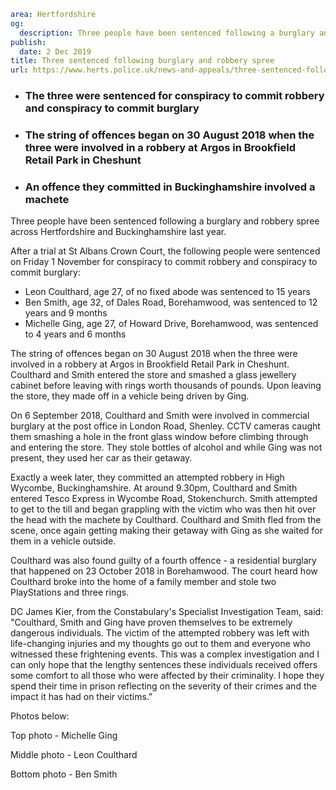 ```yaml
area: Hertfordshire
og:
  description: Three people have been sentenced following a burglary and robbery spree across Hertfordshire and Buckinghamshire last year.
publish:
  date: 2 Dec 2019
title: Three sentenced following burglary and robbery spree
url: https://www.herts.police.uk/news-and-appeals/three-sentenced-following-burglary-and-robbery-spree-1054
```

* ### The three were sentenced for conspiracy to commit robbery and conspiracy to commit burglary

 * ### The string of offences began on 30 August 2018 when the three were involved in a robbery at Argos in Brookfield Retail Park in Cheshunt

 * ### An offence they committed in Buckinghamshire involved a machete

Three people have been sentenced following a burglary and robbery spree across Hertfordshire and Buckinghamshire last year.

After a trial at St Albans Crown Court, the following people were sentenced on Friday 1 November for conspiracy to commit robbery and conspiracy to commit burglary:

 * Leon Coulthard, age 27, of no fixed abode was sentenced to 15 years
 * Ben Smith, age 32, of Dales Road, Borehamwood, was sentenced to 12 years and 9 months
 * Michelle Ging, age 27, of Howard Drive, Borehamwood, was sentenced to 4 years and 6 months

The string of offences began on 30 August 2018 when the three were involved in a robbery at Argos in Brookfield Retail Park in Cheshunt. Coulthard and Smith entered the store and smashed a glass jewellery cabinet before leaving with rings worth thousands of pounds. Upon leaving the store, they made off in a vehicle being driven by Ging.

On 6 September 2018, Coulthard and Smith were involved in commercial burglary at the post office in London Road, Shenley. CCTV cameras caught them smashing a hole in the front glass window before climbing through and entering the store. They stole bottles of alcohol and while Ging was not present, they used her car as their getaway.

Exactly a week later, they committed an attempted robbery in High Wycombe, Buckinghamshire. At around 9.30pm, Coulthard and Smith entered Tesco Express in Wycombe Road, Stokenchurch. Smith attempted to get to the till and began grappling with the victim who was then hit over the head with the machete by Coulthard. Coulthard and Smith fled from the scene, once again getting making their getaway with Ging as she waited for them in a vehicle outside.

Coulthard was also found guilty of a fourth offence - a residential burglary that happened on 23 October 2018 in Borehamwood. The court heard how Coulthard broke into the home of a family member and stole two PlayStations and three rings.

DC James Kier, from the Constabulary's Specialist Investigation Team, said: "Coulthard, Smith and Ging have proven themselves to be extremely dangerous individuals. The victim of the attempted robbery was left with life-changing injuries and my thoughts go out to them and everyone who witnessed these frightening events. This was a complex investigation and I can only hope that the lengthy sentences these individuals received offers some comfort to all those who were affected by their criminality. I hope they spend their time in prison reflecting on the severity of their crimes and the impact it has had on their victims."

 Photos below:

Top photo - Michelle Ging

Middle photo - Leon Coulthard

Bottom photo - Ben Smith
